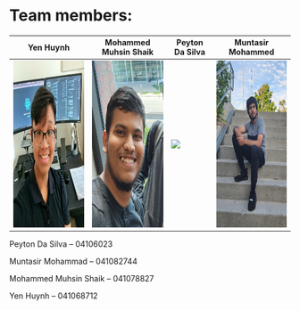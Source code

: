 # Team members:

| Yen Huynh | Mohammed Muhsin Shaik | Peyton Da Silva | Muntasir Mohammed |
| -- | -- | -- | -- |
| <code><img height="300" src="../images/peter.jpg"></code> | <code><img height="300" src="../images/Muhsin.jpg"></code> | <code><img height="300" src="../images/Peyton.jpg"></code> | <code><img height="300" src="../images/Muntasir.jpg"></code> |

Peyton Da Silva – 04106023

Muntasir Mohammad – 041082744

Mohammed Muhsin Shaik – 041078827

Yen Huynh – 041068712
